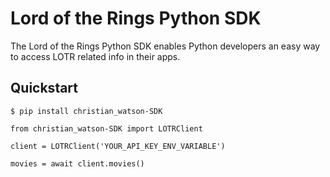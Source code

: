 # Lord of the Rings Python SDK

The Lord of the Rings Python SDK enables Python developers an easy way to access LOTR related info in their apps.

## Quickstart

`$ pip install christian_watson-SDK`

    from christian_watson-SDK import LOTRClient

    client = LOTRClient('YOUR_API_KEY_ENV_VARIABLE')

    movies = await client.movies()
